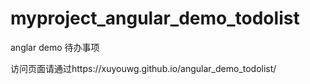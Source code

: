 # myproject_angular_demo_todolist
anglar demo 待办事项

访问页面请通过https://xuyouwg.github.io/angular_demo_todolist/
